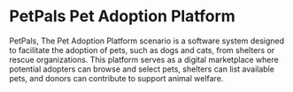 # PetPals Pet Adoption Platform

PetPals, The Pet Adoption Platform scenario is a software system designed to facilitate the adoption of pets, such as dogs and cats, from shelters or rescue organizations. This platform serves as a digital marketplace where potential adopters can browse and select pets, shelters can list available pets, and donors can contribute to support animal welfare. 
